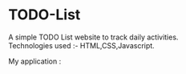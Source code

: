 # TODO-List
A simple TODO List website to track daily activities.<br />
Technologies used :- HTML,CSS,Javascript.
<br />

My application : 
